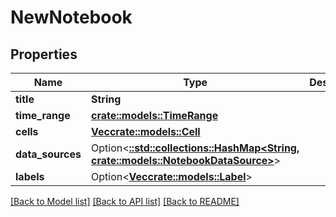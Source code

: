 # NewNotebook

## Properties

Name | Type | Description | Notes
------------ | ------------- | ------------- | -------------
**title** | **String** |  | 
**time_range** | [**crate::models::TimeRange**](timeRange.md) |  | 
**cells** | [**Vec<crate::models::Cell>**](cell.md) |  | 
**data_sources** | Option<[**::std::collections::HashMap<String, crate::models::NotebookDataSource>**](notebookDataSource.md)> |  | [optional]
**labels** | Option<[**Vec<crate::models::Label>**](label.md)> |  | [optional]

[[Back to Model list]](../README.md#documentation-for-models) [[Back to API list]](../README.md#documentation-for-api-endpoints) [[Back to README]](../README.md)


